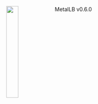 <img align="left" src="/images/logo.png" width="25%"></img>
MetalLB v0.6.0
<p style="clear: both"></p>
